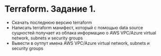 # Terraform. Задание 1.
+ Скачать последнюю версию terraform
+ Написать terraform манифест, который с помощью data source сущностей получает из облака информацию о AWS VPC/Azure virtual network, subnets и security groups 
+ Вывести в оутпут имена AWS VPC/Azure virtual network, subnets и security groups

